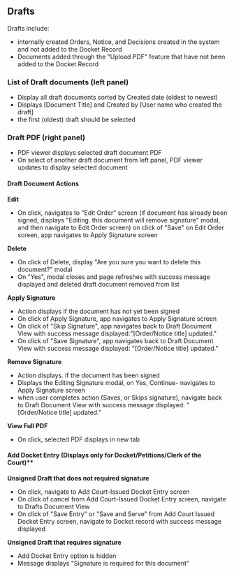 ## Drafts

Drafts include:
* internally created Orders, Notice, and Decisions created in the system and not added to the Docket Record
* Documents added through the "Upload PDF" feature that have not been added to the Docket Record

### List of Draft documents (left panel)
* Display all draft documents sorted by Created date (oldest to newest)
* Displays [Document Title] and Created by [User name who created the draft]
* the first (oldest) draft should be selected

### Draft PDF (right panel)
* PDF viewer displays selected draft document PDF
* On select of another draft document from left panel, PDF viewer updates to display selected document

#### Draft Document Actions
**Edit**
* On click, navigates to "Edit Order" screen (if document has already been signed, displays "Editing. this document will remove signature" modal, and then navigate to Edit Order screen)
on click of "Save" on Edit Order screen, app navigates to Apply Signature screen

**Delete**
* On click of Delete, display "Are you sure you want to delete this document?" modal
* On "Yes", modal closes and page refreshes with success message displayed and deleted draft document removed from list

**Apply Signature**
* Action displays if the document has not yet been signed
* On click of Apply Signature, app navigates to Apply Signature screen
* On click of "Skip Signature", app navigates back to Draft Document View with success message displayed:"[Order/Notice title] updated."
* On click of "Save Signature", app navigates back to Draft Document View with success message displayed: "[Order/Notice title] updated."

**Remove Signature**
* Action displays. if the document has been signed
* Displays the Editing Signature modal, on Yes, Continue- navigates to Apply Signature screen
* when user completes action (Saves, or Skips signature), navigate back to Draft Document View with success message displayed: "[Order/Notice title] updated."

**View Full PDF**
* On click, selected PDF displays in new tab

#### Add Docket Entry (Displays only for Docket/Petitions/Clerk of the Court)**
**Unsigned Draft that does not required signature**
* On click, navigate to Add Court-Issued Docket Entry screen
* On click of cancel from Add Court-Issued Docket Entry screen, navigate to Drafts Document View
* On click of "Save Entry" or "Save and Serve" from Add Court Issued Docket Entry screen, navigate to Docket record with success message displayed

**Unsigned Draft that requires signature**
* Add Docket Entry option is hidden
* Message displays "Signature is required for this document"
